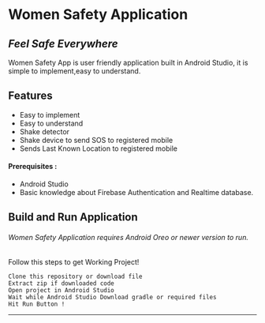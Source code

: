 # Women Safety Application
## _Feel Safe Everywhere_


Women Safety App is user friendly application built in Android Studio,
it is simple to implement,easy to understand.







## Features

- Easy to implement
- Easy to understand
- Shake detector
- Shake device to send SOS to registered mobile
- Sends Last Known Location to registered mobile

#### Prerequisites :
- Android Studio
- Basic knowledge about Firebase Authentication and Realtime database.
## Build and Run Application

###### Women Safety Application requires Android Oreo or newer version to run.
Follow this steps to get Working Project!
```
Clone this repository or download file
Extract zip if downloaded code
Open project in Android Studio
Wait while Android Studio Download gradle or required files
Hit Run Button !
```

------------

